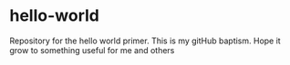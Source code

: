 # hello-world
Repository for the hello world primer. This is my gitHub baptism. Hope it grow to something useful for me and others
